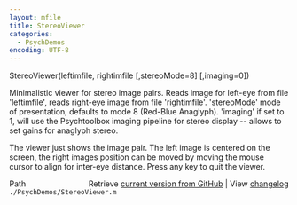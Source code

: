 ```yaml
---
layout: mfile
title: StereoViewer
categories:
  - PsychDemos
encoding: UTF-8
---
```


StereoViewer\(leftimfile, rightimfile \[,stereoMode=8\] \[,imaging=0\]\)

Minimalistic viewer for stereo image pairs. Reads image for left-eye from
file 'leftimfile', reads right-eye image from file 'rightimfile'.
'stereoMode' mode of presentation, defaults to mode 8 \(Red-Blue
Anaglyph\). 'imaging' if set to 1, will use the Psychtoolbox imaging
pipeline for stereo display -- allows to set gains for anaglyph stereo.

The viewer just shows the image pair. The left image is centered on the
screen, the right images position can be moved by moving the mouse cursor
to align for inter-eye distance. Press any key to quit the viewer.


<div class="code_header" style="text-align:right;">
  <span style="float:left;">Path&nbsp;&nbsp;</span> <span class="counter">Retrieve <a href=
  "https://raw.github.com/Psychtoolbox-3/Psychtoolbox-3/beta/./PsychDemos/StereoViewer.m">current version from GitHub</a> | View <a href=
  "https://github.com/Psychtoolbox-3/Psychtoolbox-3/commits/beta/./PsychDemos/StereoViewer.m">changelog</a></span>
</div>
<div class="code">
  <code>./PsychDemos/StereoViewer.m</code>
</div>
